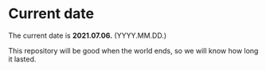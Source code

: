 # Current date

The current date is **2021.07.06.** (YYYY.MM.DD.)

This repository will be good when the world ends, so we will know how long it lasted.